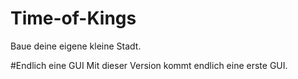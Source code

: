 # Time-of-Kings
Baue deine eigene kleine Stadt.

#Endlich eine GUI
Mit dieser Version kommt endlich eine erste GUI.
